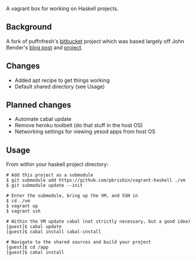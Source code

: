 A vagrant box for working on Haskell projects.

## Background

A fork of puffnfresh's [bitbucket][] project which was based largely off 
John Bender's [blog post][] and [project][].

[bitbucket]: https://bitbucket.org/puffnfresh/vagrant-haskell-heroku
[blog post]: http://johnbender.us/2011/03/05/snap-setup-from-scratch-the-vagrant-way/
[project]:   https://github.com/johnbender/snap-skeleton

## Changes

* Added apt recipe to get things working
* Default shared directory (see Usage)

## Planned changes

* Automate cabal update
* Remove heroku toolbelt (do that stuff in the host OS)
* Networking settings for viewing yesod apps from host OS

## Usage

From within your haskell project directory:

~~~ { .bash }
# Add this project as a submodule
$ git submodule add https://github.com/pbrisbin/vagrant-haskell ./vm
$ git submodule update --init

# Enter the submodule, bring up the VM, and SSH in
$ cd ./vm
$ vagrant up
$ vagrant ssh

# Within the VM update cabal (not strictly necessary, but a good idea)
[guest]$ cabal update
[guest]$ cabal install cabal-install

# Navigate to the shared sources and build your project
[guest]$ cd /app
[guest]$ cabal install
~~~
